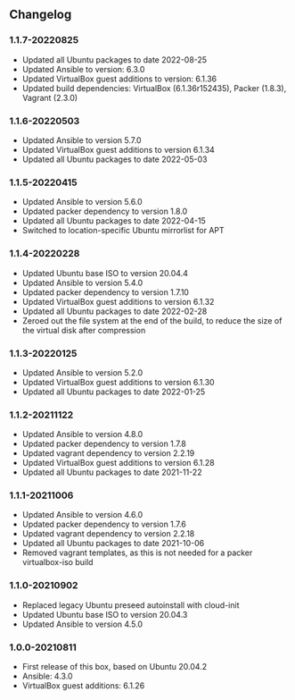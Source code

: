 ## Changelog

### 1.1.7-20220825
* Updated all Ubuntu packages to date 2022-08-25
* Updated Ansible to version: 6.3.0
* Updated VirtualBox guest additions to version: 6.1.36
* Updated build dependencies: VirtualBox (6.1.36r152435), Packer (1.8.3), Vagrant (2.3.0)

### 1.1.6-20220503
* Updated Ansible to version 5.7.0
* Updated VirtualBox guest additions to version 6.1.34
* Updated all Ubuntu packages to date 2022-05-03

### 1.1.5-20220415
* Updated Ansible to version 5.6.0
* Updated packer dependency to version 1.8.0
* Updated all Ubuntu packages to date 2022-04-15
* Switched to location-specific Ubuntu mirrorlist for APT

### 1.1.4-20220228
* Updated Ubuntu base ISO to version 20.04.4
* Updated Ansible to version 5.4.0
* Updated packer dependency to version 1.7.10
* Updated VirtualBox guest additions to version 6.1.32
* Updated all Ubuntu packages to date 2022-02-28
* Zeroed out the file system at the end of the build, to reduce the size of the virtual disk after compression

### 1.1.3-20220125
* Updated Ansible to version 5.2.0
* Updated VirtualBox guest additions to version 6.1.30
* Updated all Ubuntu packages to date 2022-01-25

### 1.1.2-20211122
* Updated Ansible to version 4.8.0
* Updated packer dependency to version 1.7.8
* Updated vagrant dependency to version 2.2.19
* Updated VirtualBox guest additions to version 6.1.28
* Updated all Ubuntu packages to date 2021-11-22

### 1.1.1-20211006
* Updated Ansible to version 4.6.0
* Updated packer dependency to version 1.7.6
* Updated vagrant dependency to version 2.2.18
* Updated all Ubuntu packages to date 2021-10-06
* Removed vagrant templates, as this is not needed for a packer virtualbox-iso build

### 1.1.0-20210902
* Replaced legacy Ubuntu preseed autoinstall with cloud-init
* Updated Ubuntu base ISO to version 20.04.3
* Updated Ansible to version 4.5.0

### 1.0.0-20210811
* First release of this box, based on Ubuntu 20.04.2
* Ansible: 4.3.0
* VirtualBox guest additions: 6.1.26